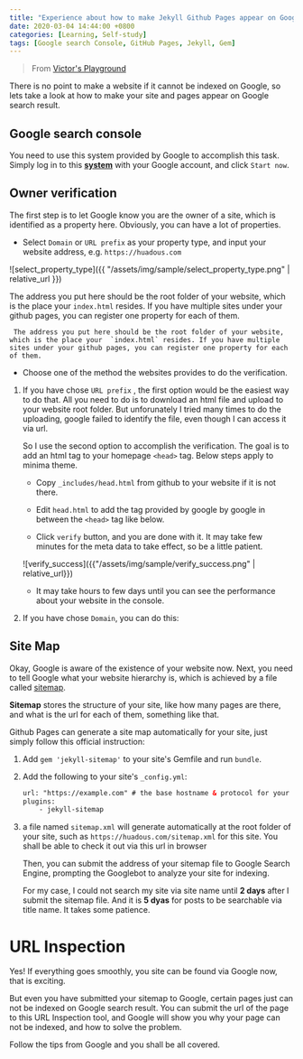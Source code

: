 ```yaml
---
title: "Experience about how to make Jekyll Github Pages appear on Google search result"
date: 2020-03-04 14:44:00 +0800
categories: [Learning, Self-study]
tags: [Google search Console, GitHub Pages, Jekyll, Gem]
---
```


>From [Victor's Playground](https://victor2code.github.io/blog/2019/07/04/jekyll-github-pages-appear-on-Google.html)


There is no point to make a website if it cannot be indexed on Google, so lets take a look at how to make your site and pages appear on Google search result.

## Google search console


You need to use this system provided by Google to accomplish this task. Simply log in to this [**system**](https://search.google.com/search-console/about) with your Google account, and click `Start now`.


## Owner verification


The first step is to let Google know you are the owner of a site, which is identified as a property here. Obviously, you can have a lot of properties.


* Select `Domain` or `URL prefix` as your property type, and input your website address, e.g. `https://huadous.com`

![select_property_type]({{ "/assets/img/sample/select_property_type.png" | relative_url }})

The address you put here should be the root folder of your website, which is the place your  `index.html` resides. If you have multiple sites under your github pages, you can register one property for each of them.
    
    
     The address you put here should be the root folder of your website, which is the place your  `index.html` resides. If you have multiple sites under your github pages, you can register one property for each of them.


* Choose one of the method the websites provides to do the verification. 
  
  
1. If you have chose `URL prefix` , the first option would be the easiest way to do that. All you need to do is to download an html file and upload to your website root folder. But unforunately I tried many times to do the uploading, google failed to identify the file, even though I can access it via url. 
   
   So I use the second option to accomplish the verification. The goal is to add an html tag to your homepage `<head>` tag. Below steps apply to minima theme.
   
     - Copy `_includes/head.html` from github to your website if it is not there.
     - Edit `head.html` to add the tag provided by google by google in between the `<head>` tag like below.
       


     - Click `verify` button, and you are done with it. It may take few minutes for the meta data to take effect, so be a little patient.
    
    ![verify_success]({{"/assets/img/sample/verify_success.png" | relative_url}})

     - It may take hours to few days until you can see the performance about your website in the console.



  1. If you have chose `Domain`, you can do this: 


## Site Map

Okay, Google is aware of the existence of your website now. Next, you need to tell Google what your website hierarchy is, which is achieved by a file called [sitemap](https://github.com/jekyll/jekyll-sitemap).

**Sitemap** stores the structure of your site, like how many pages are there, and what is the url for each of them, something like that.

Github Pages can generate a site map automatically for your site, just simply follow this official instruction:

1. Add `gem 'jekyll-sitemap'` to your site's Gemfile and run `bundle`.

2. Add the following to your site's `_config.yml`:

    ```html
    url: "https://example.com" # the base hostname & protocol for your site
    plugins:
        - jekyll-sitemap
    ```

3. a file named `sitemap.xml` will generate automatically at the root folder of your site, such as `https://huadous.com/sitemap.xml` for this site. You shall be able to check it out via this url in browser

     Then, you can submit the address of your sitemap file to Google Search Engine, prompting the Googlebot to analyze your site for indexing.

     For my case, I could not search my site via site name until **2 days** after I submit the sitemap file. And it is **5 dyas** for posts to be searchable via title name. It takes some patience.


# URL Inspection

Yes! If everything goes smoothly, you site can be found via Google now, that is exciting.

But even you have submitted your sitemap to Google, certain pages just can not be indexed on Google search result. You can submit the url of the page to this URL Inspection tool, and Google will show you why your page can not be indexed, and how to solve the problem.

Follow the tips from Google and you shall be all covered.
